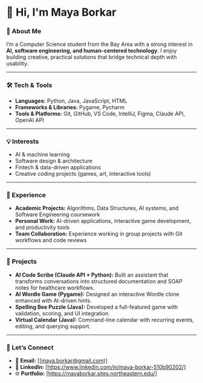 # 👋 Hi, I'm Maya Borkar

### 🌱 About Me

I’m a Computer Science student from the Bay Area with a strong interest in **AI, software engineering, and human-centered technology**. I enjoy building creative, practical solutions that bridge technical depth with usability.

---

### 🛠️ Tech & Tools

* **Languages:** Python, Java, JavaScript, HTML
* **Frameworks & Libraries:** Pygame, Pycharm
* **Tools & Platforms:** Git, GitHub, VS Code, IntelliJ, Figma, Claude API, OpenAI API

---

### 💡 Interests

* AI & machine learning
* Software design & architecture
* Fintech & data-driven applications
* Creative coding projects (games, art, interactive tools)

---

### 💼 Experience

* **Academic Projects:** Algorithms, Data Structures, AI systems, and Software Engineering coursework
* **Personal Work:** AI-driven applications, interactive game development, and productivity tools
* **Team Collaboration:** Experience working in group projects with Git workflows and code reviews

---

### 🚀 Projects

* **AI Code Scribe (Claude API + Python):** Built an assistant that transforms conversations into structured documentation and SOAP notes for healthcare workflows.
* **AI Wordle Game (Pygame):** Designed an interactive Wordle clone enhanced with AI-driven hints.
* **Spelling Bee Puzzle (Java):** Developed a full-featured game with validation, scoring, and UI integration.
* **Virtual Calendar (Java):** Command-line calendar with recurring events, editing, and querying support.

---

### 🤝 Let’s Connect

* 📧 **Email:** \[[maya.borkar@gmail.com)]
* 💼 **LinkedIn:** [https://www.linkedin.com/in/maya-borkar-510b90202/]
* 🌐 **Portfolio:** [https://mayaborkar.sites.northeastern.edu/]



